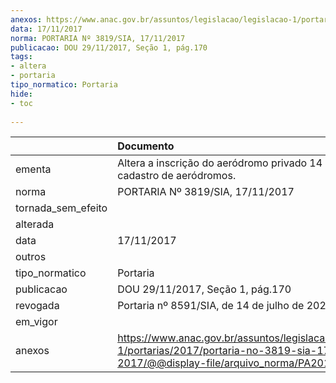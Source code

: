 ```yaml
---
anexos: https://www.anac.gov.br/assuntos/legislacao/legislacao-1/portarias/2017/portaria-no-3819-sia-17-11-2017/@@display-file/arquivo_norma/PA2017-3819.pdf
data: 17/11/2017
norma: PORTARIA Nº 3819/SIA, 17/11/2017
publicacao: DOU 29/11/2017, Seção 1, pág.170
tags:
- altera
- portaria
tipo_normatico: Portaria
hide: 
- toc 
 
---
```


|                    | Documento                                                                                                                                            |
|:-------------------|:-----------------------------------------------------------------------------------------------------------------------------------------------------|
| ementa             | Altera a inscrição do aeródromo privado 14 Bis (PR) no cadastro de aeródromos.                                                                       |
| norma              | PORTARIA Nº 3819/SIA, 17/11/2017                                                                                                                     |
| tornada_sem_efeito |                                                                                                                                                      |
| alterada           |                                                                                                                                                      |
| data               | 17/11/2017                                                                                                                                           |
| outros             |                                                                                                                                                      |
| tipo_normatico     | Portaria                                                                                                                                             |
| publicacao         | DOU 29/11/2017, Seção 1, pág.170                                                                                                                     |
| revogada           | Portaria nº 8591/SIA, de 14 de julho de 2022.                                                                                                        |
| em_vigor           |                                                                                                                                                      |
| anexos             | https://www.anac.gov.br/assuntos/legislacao/legislacao-1/portarias/2017/portaria-no-3819-sia-17-11-2017/@@display-file/arquivo_norma/PA2017-3819.pdf |